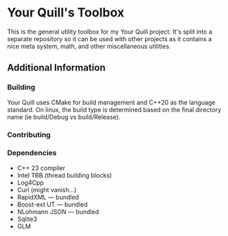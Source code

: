 # Your Quill's Toolbox

This is the general utility toolbox for my Your Quill project.  It's split into a separate repository so it can be used with other projects as it contains a nice meta system, math, and other miscellaneous utilities.

## Additional Information

### Building

Your Quill uses CMake for build management and C++20 as the language standard.  On linux, the build type is determined based on the final directory name (ie build/Debug vs build/Release).  

### Contributing

### Dependencies

* C++ 23 compiler
* Intel TBB (thread building blocks)
* Log4Cpp
* Curl (might vanish...)
* RapidXML &mdash; bundled
* Boost-ext UT &mdash; bundled
* NLohmann JSON &mdash; bundled
* Sqlite3
* GLM


